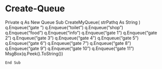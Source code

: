 # Create-Queue
Private q As New Queue
    Sub CreateMyQueue(
                     strPathq As String
                     )
        q.Enqueue(“gate ”)
        q.Enqueue(“toilet”)
        q.Enqueue(“shop”)
        q.Enqueue(“food”)
        q.Enqueue(“info”)
        q.Enqueue(“gate 1”)
        q.Enqueue(“gate 2”)
        q.Enqueue(“gate 3”)
        q.Enqueue(“gate 4”)
        q.Enqueue(“gate 5”)
        q.Enqueue(“gate 6”)
        q.Enqueue(“gate 7”)
        q.Enqueue(“gate 8”)
        q.Enqueue(“gate 9”)
        q.Enqueue(“gate 10”)
        q.Enqueue(“gate 11”)
        MsgBox(q.Peek().ToString())
        
    End Sub
